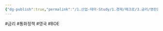 ```yaml
---
{"dg-publish":true,"permalink":"/1.산업-테마-Study/1.경제/매크로/3.금리/영란은행/BOE/","created":"2024-11-20T21:02:27.249+09:00","updated":"2025-06-03T20:07:19.801+09:00"}
---
```


#금리 #통화정책 #영국 #BOE
